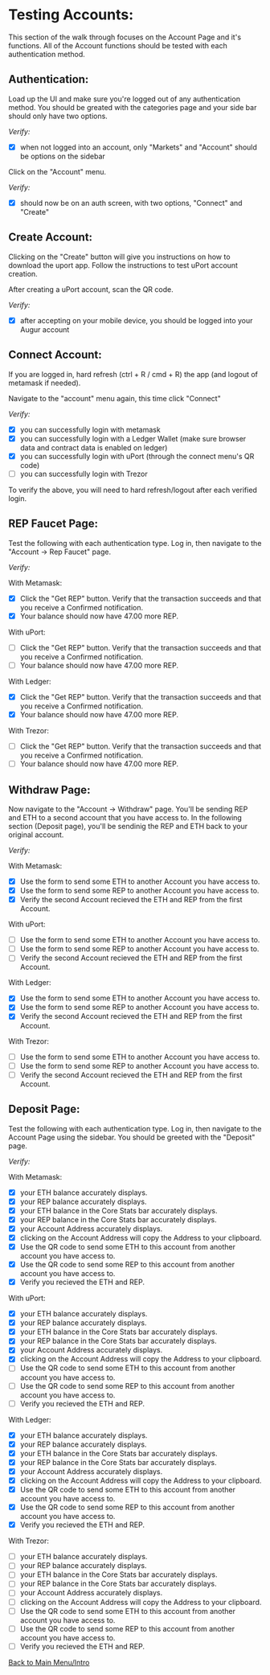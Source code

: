 # Testing Accounts:

This section of the walk through focuses on the Account Page and it's functions. All of the Account functions should be tested with each authentication method.

## Authentication:

Load up the UI and make sure you're logged out of any authentication method. You should be greated with the categories page and your side bar should only have two options.

*Verify:*
- [x] when not logged into an account, only "Markets" and "Account" should be options on the sidebar

Click on the "Account" menu.

*Verify:*
- [x] should now be on an auth screen, with two options, "Connect" and "Create"

## Create Account:

Clicking on the "Create" button will give you instructions on how to download the uport app. Follow the instructions to test uPort account creation.

After creating a uPort account, scan the QR code.

*Verify:*
- [x] after accepting on your mobile device, you should be logged into your Augur account

## Connect Account:

If you are logged in, hard refresh (ctrl + R / cmd + R) the app (and logout of metamask if needed).

Navigate to the "account" menu again, this time click "Connect"

*Verify:*
- [x] you can successfully login with metamask
- [x] you can successfully login with a Ledger Wallet (make sure browser data and contract data is enabled on ledger)
- [x] you can successfully login with uPort (through the connect menu's QR code)
- [ ] you can successfully login with Trezor

To verify the above, you will need to hard refresh/logout after each verified login. 

## REP Faucet Page:

Test the following with each authentication type. Log in, then navigate to the "Account -> Rep Faucet" page.

*Verify:*

With Metamask:

- [x] Click the "Get REP" button. Verify that the transaction succeeds and that you receive a Confirmed notification.
- [x] Your balance should now have 47.00 more REP.

With uPort:

- [ ] Click the "Get REP" button. Verify that the transaction succeeds and that you receive a Confirmed notification.
- [ ] Your balance should now have 47.00 more REP.

With Ledger:

- [x] Click the "Get REP" button. Verify that the transaction succeeds and that you receive a Confirmed notification.
- [x] Your balance should now have 47.00 more REP.

With Trezor:

- [ ] Click the "Get REP" button. Verify that the transaction succeeds and that you receive a Confirmed notification.
- [ ] Your balance should now have 47.00 more REP.

## Withdraw Page:

Now navigate to the "Account -> Withdraw" page. You'll be sending REP and ETH to a second account that you have access to. In the following section (Deposit page), you'll be sendinig the REP and ETH back to your original account.

*Verify:* 

With Metamask:

- [x] Use the form to send some ETH to another Account you have access to.
- [x] Use the form to send some REP to another Account you have access to.
- [x] Verify the second Account recieved the ETH and REP from the first Account.

With uPort:

- [ ] Use the form to send some ETH to another Account you have access to.
- [ ] Use the form to send some REP to another Account you have access to.
- [ ] Verify the second Account recieved the ETH and REP from the first Account.

With Ledger:

- [x] Use the form to send some ETH to another Account you have access to.
- [x] Use the form to send some REP to another Account you have access to.
- [x] Verify the second Account recieved the ETH and REP from the first Account.

With Trezor:

- [ ] Use the form to send some ETH to another Account you have access to.
- [ ] Use the form to send some REP to another Account you have access to.
- [ ] Verify the second Account recieved the ETH and REP from the first Account.

## Deposit Page:

Test the following with each authentication type. Log in, then navigate to the Account Page using the sidebar. You should be greeted with the "Deposit" page.

*Verify:* 

With Metamask:

- [x] your ETH balance accurately displays.
- [x] your REP balance accurately displays. 
- [x] your ETH balance in the Core Stats bar accurately displays.
- [x] your REP balance in the Core Stats bar accurately displays. 
- [x] your Account Address accurately displays.
- [x] clicking on the Account Address will copy the Address to your clipboard.
- [x] Use the QR code to send some ETH to this account from another account you have access to.
- [x] Use the QR code to send some REP to this account from another account you have access to.
- [x] Verify you recieved the ETH and REP.

With uPort:

- [x] your ETH balance accurately displays.
- [x] your REP balance accurately displays. 
- [x] your ETH balance in the Core Stats bar accurately displays.
- [x] your REP balance in the Core Stats bar accurately displays. 
- [x] your Account Address accurately displays.
- [x] clicking on the Account Address will copy the Address to your clipboard.
- [ ] Use the QR code to send some ETH to this account from another account you have access to.
- [ ] Use the QR code to send some REP to this account from another account you have access to.
- [ ] Verify you recieved the ETH and REP.

With Ledger:

- [x] your ETH balance accurately displays.
- [x] your REP balance accurately displays. 
- [x] your ETH balance in the Core Stats bar accurately displays.
- [x] your REP balance in the Core Stats bar accurately displays. 
- [x] your Account Address accurately displays.
- [x] clicking on the Account Address will copy the Address to your clipboard.
- [x] Use the QR code to send some ETH to this account from another account you have access to.
- [x] Use the QR code to send some REP to this account from another account you have access to.
- [x] Verify you recieved the ETH and REP.

With Trezor:

- [ ] your ETH balance accurately displays.
- [ ] your REP balance accurately displays. 
- [ ] your ETH balance in the Core Stats bar accurately displays.
- [ ] your REP balance in the Core Stats bar accurately displays. 
- [ ] your Account Address accurately displays.
- [ ] clicking on the Account Address will copy the Address to your clipboard.
- [ ] Use the QR code to send some ETH to this account from another account you have access to.
- [ ] Use the QR code to send some REP to this account from another account you have access to.
- [ ] Verify you recieved the ETH and REP.

[Back to Main Menu/Intro](https://github.com/AugurProject/augur-walkthrough/)
